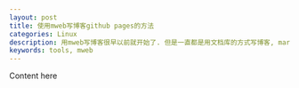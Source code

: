 ```yaml
---
layout: post
title: 使用mweb写博客github pages的方法
categories: Linux
description: 用mweb写博客很早以前就开始了. 但是一直都是用文档库的方式写博客, markdown文章的名字都是一个时间戳, 最新改为了用GitHub pages写博客
keywords: tools, mweb
---
```


Content here
